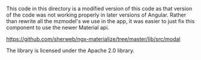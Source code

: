 This code in this directory is a modified version of this code as 
that version of the code was not working properly in later versions
of Angular.  Rather than rewrite all the mzmodel's we use in the app, it was
easier to just fix this component to use the newer Material api. 

https://github.com/sherweb/ngx-materialize/tree/master/lib/src/modal

The library is licensed under the Apache 2.0 library.
